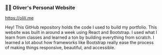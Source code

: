 ### 👨‍💻 Oliver's Personal Website

https://olili.me

Hey! This GitHub repository holds the code I used to build my portfolio. This website was built in around a week using React and Bootstrap. I used what I learn from classes and learned a ton by building everything from scratch. I learned a lot about how frameworks like Bootstrap really ease the process of making things responsive, beautiful, and accessible. 

